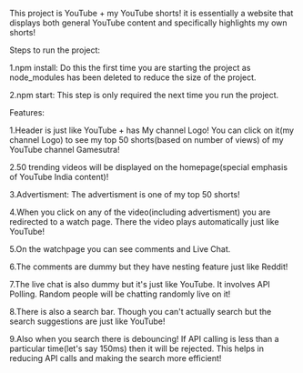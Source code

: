 This project is YouTube + my YouTube shorts! it is essentially a website that displays both general YouTube content and specifically highlights my own shorts!

Steps to run the project:

1.npm install: Do this the first time you are starting the project as node_modules has been deleted to reduce the size of the project.

2.npm start: This step is only required the next time you run the project. 

Features:

1.Header is just like YouTube + has My channel Logo! You can click on it(my channel Logo) to see my top 50 shorts(based on number of views) of my YouTube channel Gamesutra!

2.50 trending videos will be displayed on the homepage(special emphasis of YouTube India content)!

3.Advertisment: The advertisment is one of my top 50 shorts!

4.When you click on any of the video(including advertisment) you are redirected to a watch page. There the video plays automatically just like YouTube!

5.On the watchpage you can see comments and Live Chat. 

6.The comments are dummy but they have nesting feature just like Reddit!

7.The live chat is also dummy but it's just like YouTube. It involves API Polling. Random people will be chatting randomly live on it!

8.There is also a search bar. Though you can't actually search but the search suggestions are just like YouTube!

9.Also when you search there is debouncing! If API calling is less than a particular time(let's say 150ms) then it will be rejected. This helps in reducing API calls and making the search more efficient!

